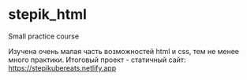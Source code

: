 # stepik_html
Small practice course

Изучена очень малая часть возможностей html и css, тем не менее много практики. Итоговый проект - статичный сайт: 
https://stepikubereats.netlify.app
